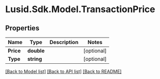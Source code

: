 # Lusid.Sdk.Model.TransactionPrice
## Properties

Name | Type | Description | Notes
------------ | ------------- | ------------- | -------------
**Price** | **double** |  | [optional] 
**Type** | **string** |  | [optional] 

[[Back to Model list]](../README.md#documentation-for-models) [[Back to API list]](../README.md#documentation-for-api-endpoints) [[Back to README]](../README.md)

